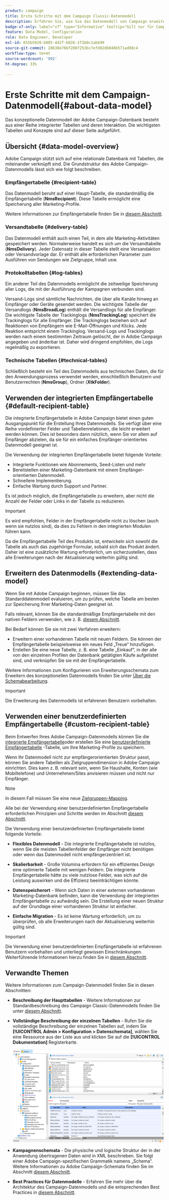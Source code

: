 ```yaml
---
product: campaign
title: Erste Schritte mit dem Campaign Classic-Datenmodell
description: Erfahren Sie, wie Sie das Datenmodell von Campaign erweitern, Schemata bearbeiten, APIs verwenden und vieles mehr
badge-v7-only: label="v7" type="Informative" tooltip="Gilt nur für Campaign Classic v7"
feature: Data Model, Configuration
role: Data Engineer, Developer
exl-id: 655b5928-b005-442f-b026-2f1b0c1abb99
source-git-commit: 28638e76bf286f253bc7efd02db848b571ad88c4
workflow-type: tm+mt
source-wordcount: '992'
ht-degree: 33%

---
```


# Erste Schritte mit dem Campaign-Datenmodell{#about-data-model}

Das konzeptionelle Datenmodell der Adobe Campaign-Datenbank besteht aus einer Reihe integrierter Tabellen und deren Interaktion. Die wichtigsten Tabellen und Konzepte sind auf dieser Seite aufgeführt.

## Übersicht {#data-model-overview}

Adobe Campaign stützt sich auf eine relationale Datenbank mit Tabellen, die miteinander verknüpft sind. Die Grundstruktur des Adobe Campaign-Datenmodells lässt sich wie folgt beschreiben.

### Empfängertabelle {#recipient-table}

Das Datenmodell beruht auf einer Haupt-Tabelle, die standardmäßig die Empfängertabelle (**NmsRecipient**). Diese Tabelle ermöglicht eine Speicherung aller Marketing-Profile.

Weitere Informationen zur Empfängertabelle finden Sie in [diesem Abschnitt](#default-recipient-table).

### Versandtabelle {#delivery-table}

Das Datenmodell enthält auch einen Teil, in dem alle Marketing-Aktivitäten gespeichert werden. Normalerweise handelt es sich um die Versandtabelle (**NmsDelivery**). Jeder Datensatz in dieser Tabelle stellt eine Versandaktion oder Versandvorlage dar. Er enthält alle erforderlichen Parameter zum Ausführen von Sendungen wie Zielgruppe, Inhalt usw.

### Protokolltabellen {#log-tables}

Ein anderer Teil des Datenmodells ermöglicht die zeitweilige Speicherung aller Logs, die mit der Ausführung der Kampagnen verbunden sind.

Versand-Logs sind sämtliche Nachrichten, die über alle Kanäle hinweg an Empfänger oder Geräte gesendet werden. Die wichtigste Tabelle der Versandlogs (**NmsBroadLog**) enthält die Versandlogs für alle Empfänger.
Die wichtigste Tabelle der Trackinglogs (**NmsTrackingLog**) speichert die Trackinglogs für alle Empfänger. Die Trackinglogs beziehen sich auf Reaktionen von Empfängern wie E-Mail-Öffnungen und Klicks. Jede Reaktion entspricht einem Trackinglog.
Versand-Logs und Trackinglogs werden nach einem bestimmten Zeitraum gelöscht, der in Adobe Campaign angegeben und änderbar ist. Daher wird dringend empfohlen, die Logs regelmäßig zu exportieren.

### Technische Tabellen {#technical-tables}

Schließlich besteht ein Teil des Datenmodells aus technischen Daten, die für den Anwendungsprozess verwendet werden, einschließlich Benutzern und Benutzerrechten (**NmsGroup**), Ordner (**XtkFolder**).

## Verwenden der integrierten Empfängertabelle {#default-recipient-table}

Die integrierte Empfängertabelle in Adobe Campaign bietet einen guten Ausgangspunkt für die Erstellung Ihres Datenmodells. Sie verfügt über eine Reihe vordefinierter Felder und Tabellenrelationen, die leicht erweitert werden können. Dies ist besonders dann nützlich, wenn Sie vor allem auf Empfänger abzielen, da sie für ein einfaches Empfänger-orientiertes Datenmodell geeignet ist.

Die Verwendung der integrierten Empfängertabelle bietet folgende Vorteile:

* Integrierte Funktionen wie Abonnements, Seed-Listen und mehr
* Bereitstellen einer Marketing-Datenbank mit einem Empfänger-orientierten Datenmodell.
* Schnellere Implementierung.
* Einfache Wartung durch Support und Partner.

Es ist jedoch möglich, die Empfängertabelle zu erweitern, aber nicht die Anzahl der Felder oder Links in der Tabelle zu reduzieren.

>[!IMPORTANT]
>
>Es wird empfohlen, Felder in der Empfängertabelle nicht zu löschen (auch wenn sie nutzlos sind), da dies zu Fehlern in den integrierten Modulen führen kann.

Da die Empfängertabelle Teil des Produkts ist, entwickeln sich sowohl die Tabelle als auch das zugehörige Formular, sobald sich das Produkt ändert. Daher ist eine zusätzliche Wartung erforderlich, um sicherzustellen, dass alle Erweiterungen nach der Aktualisierung weiterhin gültig sind.

## Erweitern des Datenmodells {#extending-data-model}

Wenn Sie mit Adobe Campaign beginnen, müssen Sie das Standarddatenmodell evaluieren, um zu prüfen, welche Tabelle am besten zur Speicherung Ihrer Marketing-Daten geeignet ist.

Falls relevant, können Sie die standardmäßige Empfängertabelle mit den nativen Feldern verwenden, wie z. B. [diesem Abschnitt](#default-recipient-table).

Bei Bedarf können Sie sie mit zwei Verfahren erweitern:

* Erweitern einer vorhandenen Tabelle mit neuen Feldern. Sie können der Empfängertabelle beispielsweise ein neues Feld „Treue“ hinzufügen.
* Erstellen Sie eine neue Tabelle, z. B. eine Tabelle „Einkauf“, in der alle von den einzelnen Profilen der Datenbank getätigten Käufe aufgelistet sind, und verknüpfen Sie sie mit der Empfängertabelle.

Weitere Informationen zum Konfigurieren von Erweiterungsschemata zum Erweitern des konzeptionellen Datenmodells finden Sie unter [Über die Schemabearbeitung](../../configuration/using/about-schema-edition.md).

>[!IMPORTANT]
>
>Die Erweiterung des Datenmodells ist erfahrenen Benutzern vorbehalten.

## Verwenden einer benutzerdefinierten Empfängertabelle {#custom-recipient-table}

Beim Entwerfen Ihres Adobe Campaign-Datenmodells können Sie die [integrierte Empfängertabelle](#default-recipient-table)oder erstellen Sie eine [benutzerdefinierte Empfängertabelle](../../configuration/using/about-custom-recipient-table.md) -Tabelle, um Ihre Marketing-Profile zu speichern.

Wenn Ihr Datenmodell nicht zur empfängerorientierten Struktur passt, können Sie andere Tabellen als Zielgruppendimension in Adobe Campaign einrichten. Dies kann z. B. relevant sein, wenn Sie Haushalte, Konten (wie Mobiltelefone) und Unternehmen/Sites anvisieren müssen und nicht nur Empfänger.

>[!NOTE]
>
>In diesem Fall müssen Sie eine neue [Zielgruppen-Mapping](../../configuration/using/target-mapping.md).

Alle bei der Verwendung einer benutzerdefinierten Empfängertabelle erforderlichen Prinzipien und Schritte werden im Abschnitt [diesem Abschnitt](../../configuration/using/about-custom-recipient-table.md).

Die Verwendung einer benutzerdefinierten Empfängertabelle bietet folgende Vorteile:

* **Flexibles Datenmodell** - Die integrierte Empfängertabelle ist nutzlos, wenn Sie die meisten Tabellenfelder der Empfänger nicht benötigen oder wenn das Datenmodell nicht empfängerzentriert ist.

* **Skalierbarkeit** - Große Volumina erfordern für ein effizientes Design eine optimierte Tabelle mit wenigen Feldern. Die integrierte Empfängertabelle hätte zu viele nutzlose Felder, was sich auf die Leistung auswirken und die Effizienz beeinträchtigen könnte.

* **Datenspeicherort** - Wenn sich Daten in einer externen vorhandenen Marketing-Datenbank befinden, kann die Verwendung der integrierten Empfängertabelle zu aufwändig sein. Die Erstellung einer neuen Struktur auf der Grundlage einer vorhandenen Struktur ist einfacher.

* **Einfache Migration** - Es ist keine Wartung erforderlich, um zu überprüfen, ob alle Erweiterungen nach der Aktualisierung weiterhin gültig sind.

>[!IMPORTANT]
>
>Die Verwendung einer benutzerdefinierten Empfängertabelle ist erfahrenen Benutzern vorbehalten und unterliegt gewissen Einschränkungen. Weiterführende Informationen hierzu finden Sie in [diesem Abschnitt](../../configuration/using/about-custom-recipient-table.md).

## Verwandte Themen

Weitere Informationen zum Campaign-Datenmodell finden Sie in diesen Abschnitten:

* **Beschreibung der Haupttabellen** - Weitere Informationen zur Standardbeschreibung des Campaign Classic-Datenmodells finden Sie unter [diesem Abschnitt](../../configuration/using/data-model-description.md).

* **Vollständige Beschreibung der einzelnen Tabellen** - Rufen Sie die vollständige Beschreibung der einzelnen Tabellen auf, indem Sie **[!UICONTROL Admin > Konfiguration > Datenschemata]**, wählen Sie eine Ressource aus der Liste aus und klicken Sie auf die **[!UICONTROL Dokumentation]** Registerkarte.

  ![](assets/data-model_documentation-tab.png)


* **Kampagnenschemata** - Die physische und logische Struktur der in der Anwendung übertragenen Daten wird in XML beschrieben. Sie folgt einer Adobe Campaign-spezifischen Grammatik namens „Schema“. Weitere Informationen zu Adobe Campaign-Schemata finden Sie im Abschnitt [diesem Abschnitt](../../configuration/using/about-schema-reference.md).

* **Best Practices für Datenmodelle** - Erfahren Sie mehr über die Architektur des Campaign-Datenmodells und die entsprechenden Best Practices in [diesem Abschnitt](../../configuration/using/data-model-best-practices.md#data-model-architecture).
